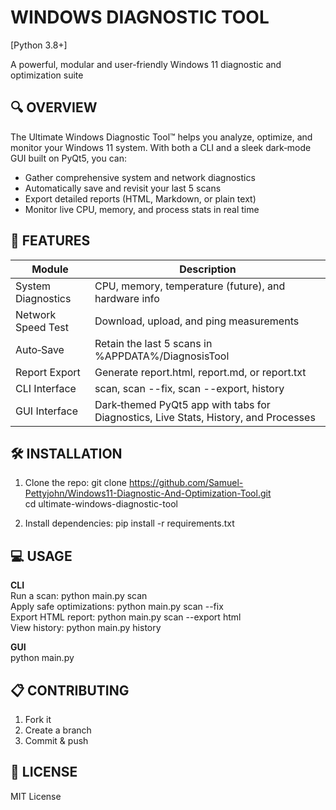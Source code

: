 WINDOWS DIAGNOSTIC TOOL
=======================

[Python 3.8+]

A powerful, modular and user-friendly Windows 11 diagnostic and optimization suite

🔍 OVERVIEW
-----------
The Ultimate Windows Diagnostic Tool™ helps you analyze, optimize, and monitor your Windows 11 system. With both a CLI and a sleek dark‑mode GUI built on PyQt5, you can:

- Gather comprehensive system and network diagnostics
- Automatically save and revisit your last 5 scans
- Export detailed reports (HTML, Markdown, or plain text)
- Monitor live CPU, memory, and process stats in real time

🚀 FEATURES
-----------
Module                | Description
----------------------|-------------------------------------------------------
System Diagnostics    | CPU, memory, temperature (future), and hardware info
Network Speed Test    | Download, upload, and ping measurements
Auto‑Save             | Retain the last 5 scans in %APPDATA%/DiagnosisTool
Report Export         | Generate report.html, report.md, or report.txt
CLI Interface         | scan, scan --fix, scan --export, history
GUI Interface         | Dark‑themed PyQt5 app with tabs for Diagnostics, Live Stats, History, and Processes

🛠️ INSTALLATION
---------------
1. Clone the repo:
   git clone https://github.com/Samuel-Pettyjohn/Windows11-Diagnostic-And-Optimization-Tool.git  
   cd ultimate-windows-diagnostic-tool

2. Install dependencies:
   pip install -r requirements.txt

💻 USAGE
--------
**CLI**  
Run a scan:
   python main.py scan  
Apply safe optimizations:
   python main.py scan --fix  
Export HTML report:
   python main.py scan --export html  
View history:
   python main.py history

**GUI**  
   python main.py

📋 CONTRIBUTING
---------------
1. Fork it  
2. Create a branch  
3. Commit & push   

📄 LICENSE
-----------
MIT License
